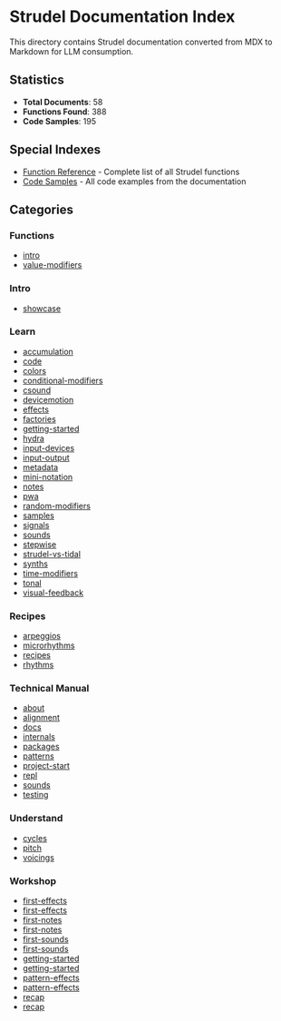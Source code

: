# Strudel Documentation Index

This directory contains Strudel documentation converted from MDX to Markdown for LLM consumption.

## Statistics

- **Total Documents**: 58
- **Functions Found**: 388
- **Code Samples**: 195

## Special Indexes

- [Function Reference](function-index.md) - Complete list of all Strudel functions
- [Code Samples](code-samples.md) - All code examples from the documentation

## Categories

### Functions

- [intro](functions/intro.md)
- [value-modifiers](functions/value-modifiers.md)

### Intro

- [showcase](intro/showcase.md)

### Learn

- [accumulation](learn/accumulation.md)
- [code](learn/code.md)
- [colors](learn/colors.md)
- [conditional-modifiers](learn/conditional-modifiers.md)
- [csound](learn/csound.md)
- [devicemotion](learn/devicemotion.md)
- [effects](learn/effects.md)
- [factories](learn/factories.md)
- [getting-started](learn/getting-started.md)
- [hydra](learn/hydra.md)
- [input-devices](learn/input-devices.md)
- [input-output](learn/input-output.md)
- [metadata](learn/metadata.md)
- [mini-notation](learn/mini-notation.md)
- [notes](learn/notes.md)
- [pwa](learn/pwa.md)
- [random-modifiers](learn/random-modifiers.md)
- [samples](learn/samples.md)
- [signals](learn/signals.md)
- [sounds](learn/sounds.md)
- [stepwise](learn/stepwise.md)
- [strudel-vs-tidal](learn/strudel-vs-tidal.md)
- [synths](learn/synths.md)
- [time-modifiers](learn/time-modifiers.md)
- [tonal](learn/tonal.md)
- [visual-feedback](learn/visual-feedback.md)

### Recipes

- [arpeggios](recipes/arpeggios.md)
- [microrhythms](recipes/microrhythms.md)
- [recipes](recipes/recipes.md)
- [rhythms](recipes/rhythms.md)

### Technical Manual

- [about](technical-manual/about.md)
- [alignment](technical-manual/alignment.md)
- [docs](technical-manual/docs.md)
- [internals](technical-manual/internals.md)
- [packages](technical-manual/packages.md)
- [patterns](technical-manual/patterns.md)
- [project-start](technical-manual/project-start.md)
- [repl](technical-manual/repl.md)
- [sounds](technical-manual/sounds.md)
- [testing](technical-manual/testing.md)

### Understand

- [cycles](understand/cycles.md)
- [pitch](understand/pitch.md)
- [voicings](understand/voicings.md)

### Workshop

- [first-effects](workshop/first-effects.md)
- [first-effects](workshop/first-effects.md)
- [first-notes](workshop/first-notes.md)
- [first-notes](workshop/first-notes.md)
- [first-sounds](workshop/first-sounds.md)
- [first-sounds](workshop/first-sounds.md)
- [getting-started](workshop/getting-started.md)
- [getting-started](workshop/getting-started.md)
- [pattern-effects](workshop/pattern-effects.md)
- [pattern-effects](workshop/pattern-effects.md)
- [recap](workshop/recap.md)
- [recap](workshop/recap.md)

